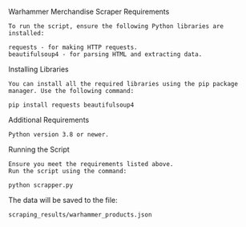 Warhammer Merchandise Scraper
Requirements

    To run the script, ensure the following Python libraries are installed:

    requests - for making HTTP requests.
    beautifulsoup4 - for parsing HTML and extracting data.

Installing Libraries

    You can install all the required libraries using the pip package manager. Use the following command:

    pip install requests beautifulsoup4

Additional Requirements

    Python version 3.8 or newer.

Running the Script

    Ensure you meet the requirements listed above.
    Run the script using the command:

    python scrapper.py

The data will be saved to the file:

    scraping_results/warhammer_products.json
